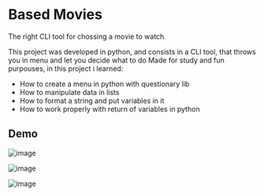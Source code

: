 # Based Movies
The right CLI tool for chossing a movie to watch

This project was developed in python, and consists in a CLI tool, that throws you in menu and let you decide what to do
Made for study and fun purpouses, in this project i learned:
 
- How to create a menu in python with questionary lib
- How to manipulate data in lists
- How to format a string and put variables in it
- How to work properly with return of variables in python


## Demo 

![image](https://user-images.githubusercontent.com/83318978/189459454-55f4b7a6-7db3-4591-8ec0-838d3a0084d6.png)

![image](https://user-images.githubusercontent.com/83318978/189459512-8e7016be-964d-477f-a5c1-a3b0a32da282.png)

![image](https://user-images.githubusercontent.com/83318978/189459679-3f69b601-0bbb-480c-9a20-fddd6a49ce6d.png)

 
